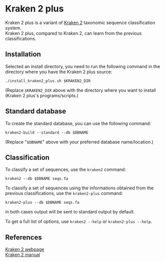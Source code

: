 Kraken 2 plus
=============

Kraken 2 plus is a variant of [Kraken 2](https://genomebiology.biomedcentral.com/articles/10.1186/s13059-019-1891-0) taxonomic sequence classification system.  
Kraken 2 plus, compared to Kraken 2, can learn from the previous classifications.

Installation
------------
Selected an install directory, you need to run the following command in the directory where you have the Kraken 2 plus source:

    ./install_kraken2_plus.sh $KRAKEN2_DIR

(Replace `$KRAKEN2_DIR` above with the directory where you want to install (Kraken 2 plus's programs/scripts.)

Standard database
-----------------
To create the standard database, you can use the following command:

    kraken2-build --standard --db $DBNAME

(Replace "`$DBNAME`" above with your preferred database name/location.)

Classification
--------------
To classify a set of sequences, use the `kraken2` command:

    kraken2 --db $DBNAME seqs.fa

To classify a set of sequences using the informations obtained from the previous classifications, use the `kraken2-plus` command:

    kraken2-plus --db $DBNAME seqs.fa

in both cases output will be sent to standard output by default.

To get a full list of options, use `kraken2 --help` or `kraken2-plus --help`.

References
----------
[Kraken 2 webpage](https://ccb.jhu.edu/software/kraken2/)  
[Kraken 2 manual](https://ccb.jhu.edu/software/kraken2/index.shtml?t=manual)